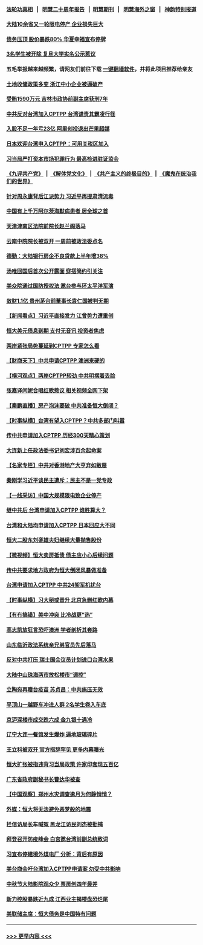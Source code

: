 #### [法轮功真相](https://github.com/gfw-breaker/truth/blob/master/README.md?t=0) &nbsp;&nbsp;|&nbsp;&nbsp; [明慧二十周年报告](https://github.com/gfw-breaker/mh-reports/blob/master/README.md?t=0) &nbsp;&nbsp;|&nbsp;&nbsp;[明慧期刊](https://github.com/gfw-breaker/mh-qikan) &nbsp;&nbsp;|&nbsp;&nbsp; [明慧海外之窗](https://github.com/gfw-breaker/mh-news/blob/master/README.md?t=0) &nbsp;&nbsp;|&nbsp;&nbsp; [神韵特别报道](https://github.com/gfw-breaker/mh-news/blob/master/shenyun.md?t=0)
#### [大陆10余省又一轮限电停产 企业损失巨大](../pages/nsc413/n13257398.md?t=09241901) 
#### [债务压顶 股价暴跌80% 华夏幸福宣布停牌](../pages/nsc413/n13257211.md?t=09241901) 
#### [3名学生被开除 复旦大学实名公示惹议](../pages/nsc413/n13257483.md?t=09241901) 
#### 五毛举报越来越频繁，请网友们前往下载 [一键翻墙软件](https://github.com/gfw-breaker/ssr-accounts)，并将此项目推荐给亲友
#### [土地收储政策多变 浙江中小企业被逼破产](../pages/nsc413/n13254498.md?t=09241901) 
#### [受贿1590万元 吉林市政协前副主席获刑7年](../pages/nsc413/n13257285.md?t=09241901) 
#### [中共反对台湾加入CPTPP 台湾谴责其霸凌行径](../pages/nsc413/n13256810.md?t=09241901) 
#### [入股不足一年亏23亿 阿里创投退出芒果超媒](../pages/nsc413/n13256795.md?t=09241901) 
#### [日本欢迎台湾申入CPTPP：可用关税区加入](../pages/nsc413/n13257161.md?t=09241901) 
#### [习当局严打资本市场犯罪行为 最高检进驻证监会](../pages/nsc413/n13256521.md?t=09241901) 
#### [《九评共产党》](https://github.com/begood0513/9ping.md/blob/master/README.md) &nbsp;|&nbsp; [《解体党文化》](../../../../jtdwh.md/blob/master/README.md)  &nbsp;|&nbsp; [《共产主义的终极目的》](../../../../gczydzjmd.md/blob/master/README.md) &nbsp;|&nbsp; [《魔鬼在统治我们的世界》](../../../../mgztzwmdsj.md/blob/master/README.md) 
#### [针对周永康背后江派势力 习近平再提肃清流毒](../pages/nsc413/n13257013.md?t=09241901) 
#### [中国有上千万阿尔茨海默病患者 居全球之首](../pages/nsc413/n13256536.md?t=09241901) 
#### [天津津南区法院前院长赵兰阁落马](../pages/nsc413/n13257018.md?t=09241901) 
#### [云南中院院长被双开 一周前被政法委点名](../pages/nsc413/n13256813.md?t=09241901) 
#### [德勤：大陆银行房企不良贷款上半年增38%](../pages/nsc413/n13256756.md?t=09241901) 
#### [汤唯回国后首次公开露面 穿搭简约引关注](../pages/nsc413/n13256438.md?t=09241901) 
#### [美众院通过国防授权法 邀台参与环太平洋军演](../pages/nsc413/n13256708.md?t=09241901) 
#### [敛财1.1亿 贵州茅台前董事长袁仁国被判无期](../pages/nsc413/n13256661.md?t=09241901) 
#### [【新闻看点】习近平直接发力 江曾势力遭重创](../pages/nsc413/n13256334.md?t=09241901) 
#### [恒大美元债息到期 支付无音讯 投资者焦虑](../pages/nsc413/n13256371.md?t=09241901) 
#### [两岸紧张局势蔓延到CPTPP 专家怎么看](../pages/nsc413/n13255999.md?t=09241901) 
#### [【财商天下】中共申请CPTPP 澳洲来硬的](../pages/nsc413/n13256502.md?t=09241901) 
#### [【横河观点】两岸CPTPP较劲 中共明摆着丢脸](../pages/nsc413/n13256403.md?t=09241901) 
#### [张嘉译闫妮合唱红歌惹议 相关视频全网下架](../pages/nsc413/n13256233.md?t=09241901) 
#### [【秦鹏直播】房产泡沫要破 中共准备恒大倒闭？](../pages/nsc413/n13256382.md?t=09241901) 
#### [【时事纵横】台湾有望入CPTPP？中共多部门叫嚣](../pages/nsc413/n13256320.md?t=09241901) 
#### [传中共申请加入CPTPP 历经300天精心策划](../pages/nsc413/n13256044.md?t=09241901) 
#### [大连新上任政法委书记刘宏涉百余起命案](../pages/nsc413/n13255439.md?t=09241901) 
#### [【名家专栏】中共对香港地产大亨弃如敝屣](../pages/nsc413/n13255406.md?t=09241901) 
#### [秦刚学习近平谈民主遭斥：民主不是一党专政](../pages/nsc413/n13255961.md?t=09241901) 
#### [【一线采访】中国大规模限电致企业停产](../pages/nsc413/n13255415.md?t=09241901) 
#### [继中共后 台湾申请加入CPTPP 谁胜算大？](../pages/nsc413/n13255049.md?t=09241901) 
#### [台湾和大陆均申请加入CPTPP 日本回应大不同](../pages/nsc413/n13255796.md?t=09241901) 
#### [恒大二股东刘銮雄夫妇继续大量抛售股份](../pages/nsc413/n13255949.md?t=09241901) 
#### [【微视频】恒大卖房抵债 债主应小心后续问题](../pages/nsc413/n13255606.md?t=09241901) 
#### [传中共要求地方政府为恒大倒闭风暴做准备](../pages/nsc413/n13255782.md?t=09241901) 
#### [台湾申请加入CPTPP 中共24架军机扰台](../pages/nsc413/n13255626.md?t=09241901) 
#### [【时事纵横】习大秘或晋升 北京急删红歌内幕](../pages/nsc413/n13253806.md?t=09241901) 
#### [【有冇搞错】美中冲突 比冷战更“热”](../pages/nsc413/n13253608.md?t=09241901) 
#### [高志凯放狂言恐吓澳洲 学者剖析其套路](../pages/nsc413/n13254806.md?t=09241901) 
#### [山东临沂政法系统亲兄弟官员先后落马](../pages/nsc413/n13255036.md?t=09241901) 
#### [反对中共打压 瑞士国会议员计划进口台湾水果](../pages/nsc413/n13255107.md?t=09241901) 
#### [大陆中山珠海两市放松楼市“调控”](../pages/nsc413/n13254940.md?t=09241901) 
#### [立陶宛再赠台疫苗 苏贞昌：中共施压无效](../pages/nsc413/n13254934.md?t=09241901) 
#### [平顶山一越野车冲进人群 2名学生卷入车底](../pages/nsc413/n13254995.md?t=09241901) 
#### [京沪深楼市成交跌六成 金九银十遇冷](../pages/nsc413/n13254411.md?t=09241901) 
#### [辽宁大连一餐馆发生爆炸 遍地玻璃碎片](../pages/nsc413/n13254842.md?t=09241901) 
#### [王立科被双开 官方措辞罕见 更多内幕曝光](../pages/nsc413/n13254277.md?t=09241901) 
#### [恒大扩张被指违背习当局政策 许家印套现五百亿](../pages/nsc413/n13254734.md?t=09241901) 
#### [广东省政府副秘书长曹达华被查](../pages/nsc413/n13254658.md?t=09241901) 
#### [【中国观察】郑州水灾调查逾月为何静悄悄？](../pages/nsc413/n13254041.md?t=09241901) 
#### [外媒：恒大将无法避免恶梦般的地震](../pages/nsc413/n13253980.md?t=09241901) 
#### [拦信访局长车喊冤 黑龙江访民刘杰被批捕](../pages/nsc413/n13254384.md?t=09241901) 
#### [拜登召开防疫峰会 白宫邀台湾前副总统致词](../pages/nsc413/n13254437.md?t=09241901) 
#### [习宣布停建境外煤电厂 分析：背后有原因](../pages/nsc413/n13254374.md?t=09241901) 
#### [美台商会吁台湾加入CPTPP申请案 勿受中共影响](../pages/nsc413/n13254154.md?t=09241901) 
#### [中秋节大陆影院观众少 票房创四年最差](../pages/nsc413/n13253969.md?t=09241901) 
#### [新力控股暴跌近九成 江西业主揭楼盘恐烂尾](../pages/nsc413/n13254224.md?t=09241901) 
#### [美联储主席：恒大债务是中国特有问题](../pages/nsc413/n13254157.md?t=09241901) 

----
#### [ >>> 更早内容 <<< ](../indexes/nsc413-earlier.md)
